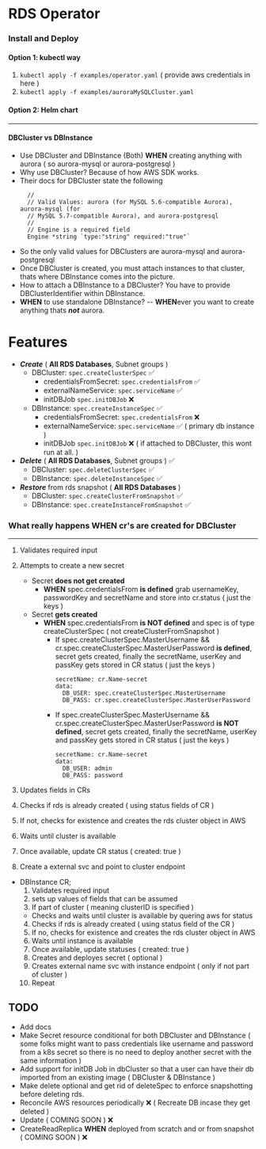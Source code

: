 # RDS Operator

### Install and Deploy 

#### Option 1: kubectl way
1. `kubectl apply -f examples/operator.yaml` ( provide aws credentials in here )
2. `kubectl apply -f examples/auroraMySQLCluster.yaml`

#### Option 2: Helm chart

---
#### DBCluster vs DBInstance
- Use DBCluster and DBInstance (Both) **WHEN** creating anything with aurora ( so aurora-mysql or aurora-postgresql )
- Why use DBCluster? Because of how AWS SDK works.
- Their docs for DBCluster state the following
  ```The name of the database engine to be used for this DB cluster.
    //
    // Valid Values: aurora (for MySQL 5.6-compatible Aurora), aurora-mysql (for
    // MySQL 5.7-compatible Aurora), and aurora-postgresql
    //
    // Engine is a required field
    Engine *string `type:"string" required:"true"`
   ```
- So the only valid values for DBClusters are aurora-mysql and aurora-postgresql 
- Once DBCluster is created, you must attach instances to that cluster, thats where DBInstance comes into the picture.
- How to attach a DBInstance to a DBCluster? You have to provide DBClusterIdentifier within DBInstance.
- **WHEN** to use standalone DBInstance? -- **WHEN**ever you want to create anything thats __*not*__ aurora.

# Features
- _**Create**_ ( **All RDS Databases**, Subnet groups )
  - DBCluster: `spec.createClusterSpec` :white_check_mark:
    - credentialsFromSecret: `spec.credentialsFrom` :white_check_mark:
    - externalNameService: `spec.serviceName` :white_check_mark:
    - initDBJob `spec.initDBJob` :x:
  - DBInstance: `spec.createInstanceSpec` :white_check_mark: 
    - credentialsFromSecret: `spec.credentialsFrom` :x:
    - externalNameService: `spec.serviceName` :white_check_mark: ( primary db instance )
    - initDBJob `spec.initDBJob` :x: ( if attached to DBCluster, this wont run at all. )
- _**Delete**_ ( **All RDS Databases**, Subnet groups ) :white_check_mark:
  - DBCluster: `spec.deleteClusterSpec` :white_check_mark:
  - DBInstance: `spec.deleteInstanceSpec` :white_check_mark: 
- _**Restore**_ from rds snapshot ( **All RDS Databases** )
  - DBCluster: `spec.createClusterFromSnapshot` :white_check_mark:
  - DBInstance: `spec.createInstanceFromSnapshot` :white_check_mark:

### What really happens **WHEN** cr's are created for DBCluster 
---
1. Validates required input
2. Attempts to create a new secret 
    
    - Secret __does not get created__
        -  **WHEN** spec.credentialsFrom __is defined__
        grab usernameKey, passwordKey and secretName and store into cr.status ( just the keys )
    - Secret __gets created__ 
      - **WHEN** spec.credentialsFrom __is NOT defined__ and spec is of type createClusterSpec ( not createClusterFromSnapshot )
        - If spec.createClusterSpec.MasterUsername && cr.spec.createClusterSpec.MasterUserPassword __is defined__, secret gets created, finally the secretName, userKey and passKey gets stored in CR status ( just the keys )
          ```
          secretName: cr.Name-secret
          data:
            DB_USER: spec.createClusterSpec.MasterUsername
            DB_PASS: cr.spec.createClusterSpec.MasterUserPassword
          ```
        - If spec.createClusterSpec.MasterUsername && cr.spec.createClusterSpec.MasterUserPassword __is NOT defined__, secret gets created, finally the secretName, userKey and passKey gets stored in CR status ( just the keys ) 
          ```
          secretName: cr.Name-secret
          data:
            DB_USER: admin
            DB_PASS: password
          ```

3. Updates fields in CRs
4. Checks if rds is already created ( using status fields of CR )
5. If not, checks for existence and creates the rds cluster object in AWS
6. Waits until cluster is available
7. Once available, update CR status ( created: true )
9. Create a external svc and point to cluster endpoint

- DBInstance CR; 
  1. Validates required input
  2. sets up values of fields that can be assumed
  3. If part of cluster ( meaning clusterID is specified )
    - Checks and waits until cluster is available by quering aws for status
  4. Checks if rds is already created ( using status field of the CR )
  5. If no, checks for existence and creates the rds cluster object in AWS
  6. Waits until instance is available
  7. Once available, update statuses ( created: true )
  8. Creates and deployes secret ( optional )
  9. Creates external name svc with instance endpoint ( only if not part of cluster  )
  10. Repeat


## TODO 
- Add docs
- Make Secret resource conditional for both DBCluster and DBInstance ( some folks might want to pass credentials like username and password from a k8s secret so there is no need to deploy another secret with the same information )
- Add support for initDB Job in dbCluster so that a user can have their db imported from an existing image ( DBCluster & DBInstance )
- Make delete optional and get rid of deleteSpec to enforce snapshotting before deleting rds.
- Reconcile AWS resources periodically :x: ( Recreate DB incase they get deleted )
- Update ( COMING SOON ) :x:
- CreateReadReplica **WHEN** deployed from scratch and or from snapshot ( COMING SOON ) :x:

